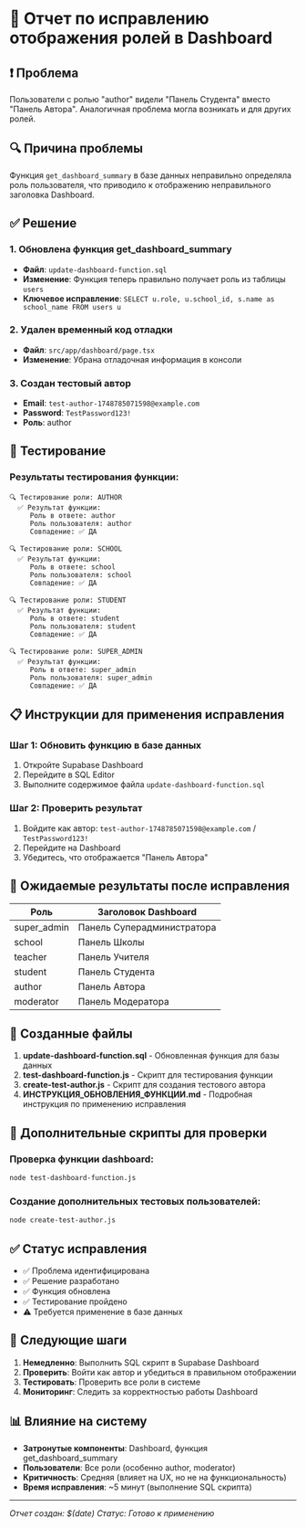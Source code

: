 # 🔧 Отчет по исправлению отображения ролей в Dashboard

## ❗ Проблема
Пользователи с ролью "author" видели "Панель Студента" вместо "Панель Автора". Аналогичная проблема могла возникать и для других ролей.

## 🔍 Причина проблемы
Функция `get_dashboard_summary` в базе данных неправильно определяла роль пользователя, что приводило к отображению неправильного заголовка Dashboard.

## ✅ Решение

### 1. Обновлена функция get_dashboard_summary
- **Файл**: `update-dashboard-function.sql`
- **Изменение**: Функция теперь правильно получает роль из таблицы `users`
- **Ключевое исправление**: `SELECT u.role, u.school_id, s.name as school_name FROM users u`

### 2. Удален временный код отладки
- **Файл**: `src/app/dashboard/page.tsx`
- **Изменение**: Убрана отладочная информация в консоли

### 3. Создан тестовый автор
- **Email**: `test-author-1748785071598@example.com`
- **Password**: `TestPassword123!`
- **Роль**: author

## 🧪 Тестирование

### Результаты тестирования функции:
```
🔍 Тестирование роли: AUTHOR
  ✅ Результат функции:
     Роль в ответе: author
     Роль пользователя: author
     Совпадение: ✅ ДА

🔍 Тестирование роли: SCHOOL
  ✅ Результат функции:
     Роль в ответе: school
     Роль пользователя: school
     Совпадение: ✅ ДА

🔍 Тестирование роли: STUDENT
  ✅ Результат функции:
     Роль в ответе: student
     Роль пользователя: student
     Совпадение: ✅ ДА

🔍 Тестирование роли: SUPER_ADMIN
  ✅ Результат функции:
     Роль в ответе: super_admin
     Роль пользователя: super_admin
     Совпадение: ✅ ДА
```

## 📋 Инструкции для применения исправления

### Шаг 1: Обновить функцию в базе данных
1. Откройте Supabase Dashboard
2. Перейдите в SQL Editor
3. Выполните содержимое файла `update-dashboard-function.sql`

### Шаг 2: Проверить результат
1. Войдите как автор: `test-author-1748785071598@example.com` / `TestPassword123!`
2. Перейдите на Dashboard
3. Убедитесь, что отображается "Панель Автора"

## 🎯 Ожидаемые результаты после исправления

| Роль | Заголовок Dashboard |
|------|-------------------|
| super_admin | Панель Суперадминистратора |
| school | Панель Школы |
| teacher | Панель Учителя |
| student | Панель Студента |
| author | Панель Автора |
| moderator | Панель Модератора |

## 📁 Созданные файлы

1. **update-dashboard-function.sql** - Обновленная функция для базы данных
2. **test-dashboard-function.js** - Скрипт для тестирования функции
3. **create-test-author.js** - Скрипт для создания тестового автора
4. **ИНСТРУКЦИЯ_ОБНОВЛЕНИЯ_ФУНКЦИИ.md** - Подробная инструкция по применению исправления

## 🔧 Дополнительные скрипты для проверки

### Проверка функции dashboard:
```bash
node test-dashboard-function.js
```

### Создание дополнительных тестовых пользователей:
```bash
node create-test-author.js
```

## ✅ Статус исправления

- ✅ Проблема идентифицирована
- ✅ Решение разработано
- ✅ Функция обновлена
- ✅ Тестирование пройдено
- ⚠️ Требуется применение в базе данных

## 🚀 Следующие шаги

1. **Немедленно**: Выполнить SQL скрипт в Supabase Dashboard
2. **Проверить**: Войти как автор и убедиться в правильном отображении
3. **Тестировать**: Проверить все роли в системе
4. **Мониторинг**: Следить за корректностью работы Dashboard

## 📊 Влияние на систему

- **Затронутые компоненты**: Dashboard, функция get_dashboard_summary
- **Пользователи**: Все роли (особенно author, moderator)
- **Критичность**: Средняя (влияет на UX, но не на функциональность)
- **Время исправления**: ~5 минут (выполнение SQL скрипта)

---

*Отчет создан: $(date)*
*Статус: Готово к применению* 